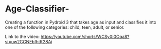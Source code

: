 # Age-Classifier-

Creating a function in Pydroid 3 that takes age as input and classifies it into one of the following categories: child, teen, adult, or senior.

Link to the video: https://youtube.com/shorts/WCSyXi0Oqa8?si=uw2GCNEbfhtK28Ai

